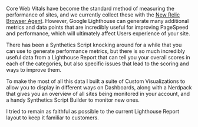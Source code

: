 Core Web Vitals have become the standard method of measuring the performance of sites, and we currently collect these with the [New Relic Browser Agent](https://docs.newrelic.com/docs/browser/browser-monitoring/getting-started/introduction-browser-monitoring/). However, Google Lighthouse can generate many additional metrics and data points that are incredibly useful for improving PageSpeed and performance, which will ultimately affect Users experience of your site.

There has been a Synthetics Script knocking around for a while that you can use to generate performance metrics, but there is so much incredibly useful data from a Lighthouse Report that can tell you your overall scores in each of the categories, but also specific issues that lead to the scoring and ways to improve them.

To make the most of all this data I built a suite of Custom Visualizations to allow you to display in different ways on Dashboards, along with a Nerdpack that gives you an overview of all sites being monitored in your account, and a handy Synthetics Script Builder to monitor new ones.

I tried to remain as faithful as possible to the current Lighthouse Report layout to keep it familiar to customers.